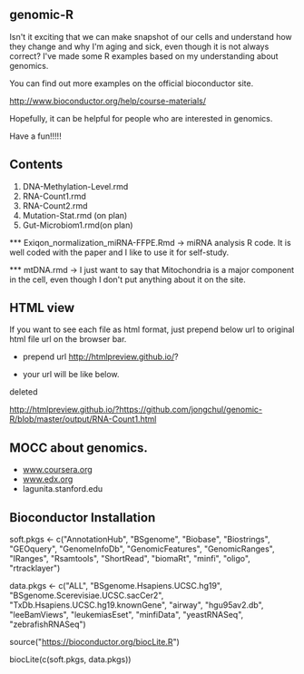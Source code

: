 ## genomic-R

Isn't it exciting that we can make snapshot of our cells and understand how they change and why I'm aging and sick, even though it is not always correct? I've made some R examples based on my understanding about genomics. 

You can find out more examples on the official bioconductor site. 

http://www.bioconductor.org/help/course-materials/


Hopefully, it can be helpful for people who are interested in genomics.

Have a fun!!!!!


## Contents 

1. DNA-Methylation-Level.rmd
2. RNA-Count1.rmd
3. RNA-Count2.rmd
4. Mutation-Stat.rmd (on plan)
5. Gut-Microbiom1.rmd(on plan)


*** Exiqon_normalization_miRNA-FFPE.Rmd -> miRNA analysis R code. It is well coded with the paper and I like to use it for self-study. 

*** mtDNA.rmd -> I just want to say that Mitochondria is a major component in the cell, even though I don't put anything about it on 
                the site. 


## HTML view 

If you want to see each file as html format, just prepend below url to original html file url on the browser bar. 

- prepend url 
http://htmlpreview.github.io/?

- your url will be like below.

deleted

http://htmlpreview.github.io/?https://github.com/jongchul/genomic-R/blob/master/output/RNA-Count1.html

## MOCC about genomics.

- www.coursera.org
- www.edx.org
- lagunita.stanford.edu


## Bioconductor Installation

soft.pkgs <- c("AnnotationHub", 
               "BSgenome", 
               "Biobase", 
               "Biostrings", 
               "GEOquery", 
               "GenomeInfoDb", 
               "GenomicFeatures", 
               "GenomicRanges", 
               "IRanges", 
               "Rsamtools",
               "ShortRead",
               "biomaRt",
               "minfi",
               "oligo",
               "rtracklayer")

data.pkgs <- c("ALL",
               "BSgenome.Hsapiens.UCSC.hg19",
               "BSgenome.Scerevisiae.UCSC.sacCer2",
               "TxDb.Hsapiens.UCSC.hg19.knownGene",
               "airway",
               "hgu95av2.db",
               "leeBamViews",
               "leukemiasEset",
               "minfiData",
               "yeastRNASeq",
               "zebrafishRNASeq")

source("https://bioconductor.org/biocLite.R")  

biocLite(c(soft.pkgs, data.pkgs)) 
